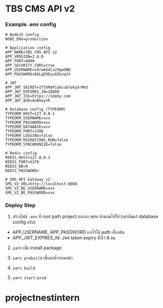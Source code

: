 # TBS CMS API v2

### Example .env config

```env
# NodeJS config
NODE_ENV=production

# Application config
APP_NAME=TBS CMS API v2
APP_VERSION=2.0.0
APP_PORT=4000
APP_SECURITY_CORS=true
APP_USERNAME=v9rw6G4Cx29qwONB
APP_PASSWORD=E6LgE9Eou9ZkxqJX

# JWT
APP_JWT_SECRET=1TChMaPiobcublokySrMeS
APP_JWT_EXPIRES_IN=28800
APP_JWT_ISS=https://1moby.com
APP_JWT_AUD=AuBVwynK

# Database config (TYPEORM)
TYPEORM_HOST=127.0.0.1
TYPEORM_USERNAME=xxx
TYPEORM_PASSWORD=xxx
TYPEORM_DATABASE=xxx
TYPEORM_PORT=3306
TYPEORM_LOGGING=false
TYPEORM_MIGRATIONS_RUN=false
TYPEORM_SYNCHRONIZE=false

# Redis config
REDIS_HOST=127.0.0.1
REDIS_PORT=6379
REDIS_DB=0
REDIS_PASSWORD=

# SMS API Gateway v2
SMS_V2_URL=http://localhost:8080
SMS_V2_BE_USERNAME=xxx
SMS_V2_BE_PASSWORD=xxx
```

### Deploy Step

1. สร้างไฟล์ `.env` ที่ root path project และเอา env ด้านบนไปใส่ (อย่าลืมแก้ database config ครับ)

- APP_USERNAME, APP_PASSWORD เอาไว้ใช้ auth เบื้องต้น
- APP_JWT_EXPIRES_IN: Jwt token expiry ตั้งไว้ 8 ชม.

2. `yarn` เพื่อ install package

3. `yarn prebuild` เพื่อลบบิ้วก่อนหน้า

4. `yarn build`

5. `yarn start:prod`
# projectnestintern
